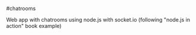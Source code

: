 #chatrooms

Web app with chatrooms using node.js with socket.io (following "node.js in action" book example)

